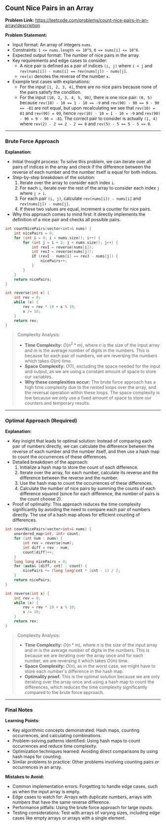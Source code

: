 ## Count Nice Pairs in an Array
**Problem Link:** https://leetcode.com/problems/count-nice-pairs-in-an-array/description

**Problem Statement:**
- Input format: An array of integers `nums`.
- Constraints: `1 <= nums.length <= 10^5`, `0 <= nums[i] <= 10^6`.
- Expected output format: The number of nice pairs in the array.
- Key requirements and edge cases to consider:
  - A nice pair is defined as a pair of indices `(i, j)` where `i < j` and `rev(nums[i]) - nums[i] == rev(nums[j]) - nums[j]`.
  - `rev(x)` denotes the reverse of the number `x`.
- Example test cases with explanations:
  - For the input `[1, 2, 3, 4]`, there are no nice pairs because none of the pairs satisfy the condition.
  - For the input `[10, 2, 3, 4, 5, 90]`, there is one nice pair: `(0, 5)` because `rev(10) - 10 == 1 - 10 == -9` and `rev(90) - 90 == 9 - 90 == -81` are not equal, but upon recalculating we see that `rev(10) = 01` and `rev(90) = 09`, hence `rev(10) - 10 = 1 - 10 = -9` and `rev(90) - 90 = 9 - 90 = -81`. The correct pair to consider is actually `(1, 4)` where `rev(2) - 2 == 2 - 2 == 0` and `rev(5) - 5 == 5 - 5 == 0`.

---

### Brute Force Approach

**Explanation:**
- Initial thought process: To solve this problem, we can iterate over all pairs of indices in the array and check if the difference between the reverse of each number and the number itself is equal for both indices.
- Step-by-step breakdown of the solution:
  1. Iterate over the array to consider each index `i`.
  2. For each `i`, iterate over the rest of the array to consider each index `j` where `j > i`.
  3. For each pair `(i, j)`, calculate `rev(nums[i]) - nums[i]` and `rev(nums[j]) - nums[j]`.
  4. If these two values are equal, increment a counter for nice pairs.
- Why this approach comes to mind first: It directly implements the definition of a nice pair and checks all possible pairs.

```cpp
int countNicePairs(vector<int>& nums) {
    int nicePairs = 0;
    for (int i = 0; i < nums.size(); i++) {
        for (int j = i + 1; j < nums.size(); j++) {
            int revI = reverse(nums[i]);
            int revJ = reverse(nums[j]);
            if (revI - nums[i] == revJ - nums[j]) {
                nicePairs++;
            }
        }
    }
    return nicePairs;
}

int reverse(int x) {
    int rev = 0;
    while (x) {
        rev = rev * 10 + x % 10;
        x /= 10;
    }
    return rev;
}
```

> Complexity Analysis:
> - **Time Complexity:** $O(n^2 * m)$, where $n$ is the size of the input array and $m$ is the average number of digits in the numbers. This is because for each pair of numbers, we are reversing the numbers which takes $O(m)$ time.
> - **Space Complexity:** $O(1)$, excluding the space needed for the input and output, as we are using a constant amount of space to store our variables.
> - **Why these complexities occur:** The brute force approach has a high time complexity due to the nested loops over the array, and the reversal operation within these loops. The space complexity is low because we only use a fixed amount of space to store our counters and temporary results.

---

### Optimal Approach (Required)

**Explanation:**
- Key insight that leads to optimal solution: Instead of comparing each pair of numbers directly, we can calculate the difference between the reverse of each number and the number itself, and then use a hash map to count the occurrences of these differences.
- Detailed breakdown of the approach:
  1. Initialize a hash map to store the count of each difference.
  2. Iterate over the array, for each number, calculate its reverse and the difference between the reverse and the number.
  3. Use the hash map to count the occurrences of these differences.
  4. Calculate the number of nice pairs by summing the counts of each difference squared (since for each difference, the number of pairs is the count choose 2).
- Proof of optimality: This approach reduces the time complexity significantly by avoiding the need to compare each pair of numbers directly. The use of a hash map allows for efficient counting of differences.

```cpp
int countNicePairs(vector<int>& nums) {
    unordered_map<int, int> count;
    for (int num : nums) {
        int rev = reverse(num);
        int diff = rev - num;
        count[diff]++;
    }
    long long nicePairs = 0;
    for (auto& [diff, cnt] : count) {
        nicePairs += (long long)cnt * (cnt - 1) / 2;
    }
    return nicePairs;
}

int reverse(int x) {
    int rev = 0;
    while (x) {
        rev = rev * 10 + x % 10;
        x /= 10;
    }
    return rev;
}
```

> Complexity Analysis:
> - **Time Complexity:** $O(n * m)$, where $n$ is the size of the input array and $m$ is the average number of digits in the numbers. This is because we are iterating over the array once and for each number, we are reversing it which takes $O(m)$ time.
> - **Space Complexity:** $O(n)$, as in the worst case, we might have to store each number's difference in the hash map.
> - **Optimality proof:** This is the optimal solution because we are only iterating over the array once and using a hash map to count the differences, which reduces the time complexity significantly compared to the brute force approach.

---

### Final Notes

**Learning Points:**
- Key algorithmic concepts demonstrated: Hash maps, counting occurrences, and calculating combinations.
- Problem-solving patterns identified: Using hash maps to count occurrences and reduce time complexity.
- Optimization techniques learned: Avoiding direct comparisons by using hash maps for counting.
- Similar problems to practice: Other problems involving counting pairs or occurrences in an array.

**Mistakes to Avoid:**
- Common implementation errors: Forgetting to handle edge cases, such as when the input array is empty.
- Edge cases to watch for: Arrays with duplicate numbers, arrays with numbers that have the same reverse difference.
- Performance pitfalls: Using the brute force approach for large inputs.
- Testing considerations: Test with arrays of varying sizes, including edge cases like empty arrays or arrays with a single element.